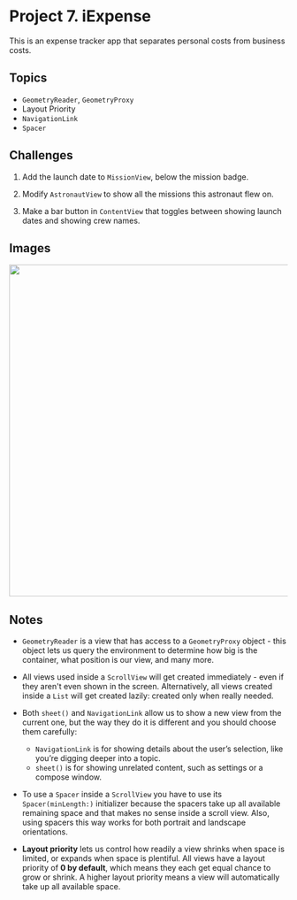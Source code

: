
# Project 7. iExpense

This is an expense tracker app that separates personal costs from business costs. 

## Topics

- `GeometryReader`, `GeometryProxy`
- Layout Priority
- `NavigationLink`
- `Spacer`

## Challenges

1. Add the launch date to `MissionView`, below the mission badge.

2. Modify `AstronautView` to show all the missions this astronaut flew on.

3. Make a bar button in `ContentView` that toggles between showing launch dates and showing crew names.

## Images

<p align="center"><img src="img/run-example.gif" height="600px"></p>

## Notes

- `GeometryReader` is a view that has access to a `GeometryProxy` object - this object lets us query the environment to determine how big is the container, what position is our view, and many more.

- All views used inside a `ScrollView` will get created immediately - even if they aren't even shown in the screen. Alternatively, all views created inside a `List` will get created lazily: created only when really needed.

- Both `sheet()` and `NavigationLink` allow us to show a new view from the current one, but the way they do it is different and you should choose them carefully:

    - `NavigationLink` is for showing details about the user’s selection, like you’re digging deeper into a topic.
    - `sheet()` is for showing unrelated content, such as settings or a compose window.

- To use a `Spacer` inside a `ScrollView` you have to use its `Spacer(minLength:)` initializer because the spacers take up all available remaining space and that makes no sense inside a scroll view. Also, using spacers this way works for both portrait and landscape orientations.

- **Layout priority** lets us control how readily a view shrinks when space is limited, or expands when space is plentiful. All views have a layout priority of **0 by default**, which means they each get equal chance to grow or shrink. A higher layout priority means a view will automatically take up all available space.



